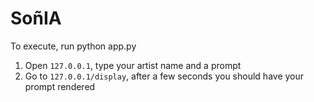 # SoñIA

To execute, run python app.py
1. Open `127.0.0.1`, type your artist name and a prompt
1. Go to `127.0.0.1/display`, after a few seconds you should have your prompt rendered